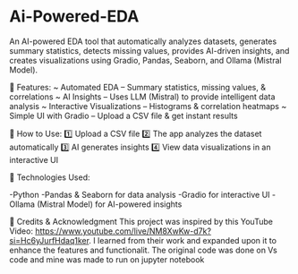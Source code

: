 # Ai-Powered-EDA
An AI-powered EDA tool that automatically analyzes datasets, generates summary statistics, detects missing values, provides AI-driven insights, and creates visualizations using Gradio, Pandas, Seaborn, and Ollama (Mistral Model).

🔹 Features:
~ Automated EDA – Summary statistics, missing values, & correlations
~ AI Insights – Uses LLM (Mistral) to provide intelligent data analysis
~ Interactive Visualizations – Histograms & correlation heatmaps
~ Simple UI with Gradio – Upload a CSV file & get instant results

🔹 How to Use:
1️⃣ Upload a CSV file
2️⃣ The app analyzes the dataset automatically
3️⃣ AI generates insights
4️⃣ View data visualizations in an interactive UI

🔹 Technologies Used:

-Python
-Pandas & Seaborn for data analysis
-Gradio for interactive UI
-Ollama (Mistral Model) for AI-powered insights

📌 Credits & Acknowledgment
This project was inspired by this YouTube Video: https://www.youtube.com/live/NM8XwKw-d7k?si=Hc6yJurfHdaq1ker. I learned from their work and expanded upon it to enhance the features and functionalit. The original code was done on Vs code and mine was made to run on jupyter notebook

